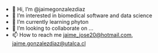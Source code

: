 - 👋 Hi, I’m @jaimegonzalezdiaz
- 👀 I’m interested in biomedical software and data science
- 🌱 I’m currently learning phyton
- 💞️ I’m looking to collaborate on ...
- 📫 How to reach me jaime_jose20@hotmail.com, jaime.gonzalezdiaz@utalca.cl

<!---
jaimegonzalezdiaz/jaimegonzalezdiaz is a ✨ special ✨ repository because its `README.md` (this file) appears on your GitHub profile.
You can click the Preview link to take a look at your changes.
--->
